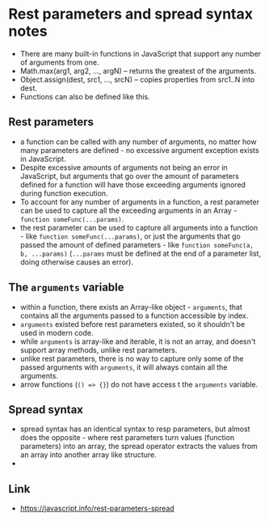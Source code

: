 # Rest parameters and spread syntax notes

-   There are many built-in functions in JavaScript that support any number of arguments from one.
-   Math.max(arg1, arg2, ..., argN) – returns the greatest of the arguments.
-   Object.assign(dest, src1, ..., srcN) – copies properties from src1..N into dest.
-   Functions can also be defined like this.

## Rest parameters

-   a function can be called with any number of arguments, no matter how many parameters are defined - no excessive argument exception exists in JavaScript.
-   Despite excessive amounts of arguments not being an error in JavaScript, but arguments that go over the amount of parameters defined for a function will have those exceeding arguments ignored during function execution.
-   To account for any number of arguments in a function, a rest parameter can be used to capture all the exceeding arguments in an Array - `function someFunc(...params)`.
-   the rest parameter can be used to capture all arguments into a function - like `function someFunc(...params)`, or just the arguments that go passed the amount of defined parameters - like `function someFunc(a, b, ...params)` (`...params` must be defined at the end of a parameter list, doing otherwise causes an error).

## The `arguments` variable

-   within a function, there exists an Array-like object - `arguments`, that contains all the arguments passed to a function accessible by index.
-   `arguments` existed before rest parameters existed, so it shouldn't be used in modern code.
-   while `arguments` is array-like and iterable, it is not an array, and doesn't support array methods, unlike rest parameters.
-   unlike rest parameters, there is no way to capture only some of the passed arguments with `arguments`, it will always contain all the arguments.
-   arrow functions (`() => {}`) do not have access t the `arguments` variable.

## Spread syntax

- spread syntax has an identical syntax to resp parameters, but almost does the opposite - where rest parameters turn values (function parameters) into an array, the spread operator extracts the values from an array into another array like structure.
- 


## Link

-   https://javascript.info/rest-parameters-spread
